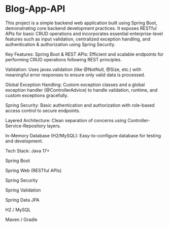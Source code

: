 # Blog-App-API
This project is a simple backend web application built using Spring Boot, demonstrating core backend development practices. It exposes RESTful APIs for basic CRUD operations and incorporates essential enterprise-level features such as input validation, centralized exception handling, and authentication & authorization using Spring Security.

Key Features:
Spring Boot & REST APIs:
Efficient and scalable endpoints for performing CRUD operations following REST principles.

Validation:
Uses javax.validation (like @NotNull, @Size, etc.) with meaningful error responses to ensure only valid data is processed.

Global Exception Handling:
Custom exception classes and a global exception handler (@ControllerAdvice) to handle validation, runtime, and custom exceptions gracefully.

Spring Security:
Basic authentication and authorization with role-based access control to secure endpoints.

Layered Architecture:
Clean separation of concerns using Controller-Service-Repository layers.

In-Memory Database (H2/MySQL):
Easy-to-configure database for testing and development.

Tech Stack:
Java 17+

Spring Boot

Spring Web (RESTful APIs)

Spring Security

Spring Validation

Spring Data JPA

H2 / MySQL

Maven / Gradle

